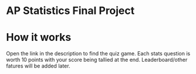 # AP Statistics Final Project

# How it works

Open the link in the description to find the quiz game. Each stats question is worth 10 points with your score being tallied at the end. Leaderboard/other fatures will be added later.


